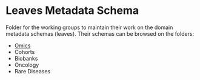 # Leaves Metadata Schema
Folder for the working groups to maintain their work on the domain metadata schemas (leaves). 
Their schemas can be browsed on the folders: 

- [Omics](https://github.com/Health-RI/health-ri-metadata/tree/master/Leaves/Omics)
- Cohorts
- Biobanks
- Oncology
- Rare Diseases
